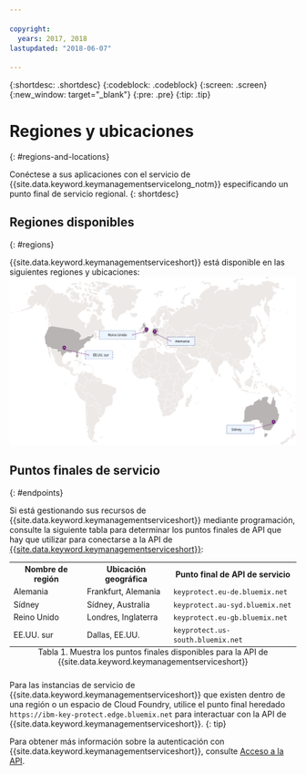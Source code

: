 ```yaml
---

copyright:
  years: 2017, 2018
lastupdated: "2018-06-07"

---
```


{:shortdesc: .shortdesc}
{:codeblock: .codeblock}
{:screen: .screen}
{:new_window: target="_blank"}
{:pre: .pre}
{:tip: .tip}

# Regiones y ubicaciones
{: #regions-and-locations}

Conéctese a sus aplicaciones con el servicio de {{site.data.keyword.keymanagementservicelong_notm}} especificando un punto final de servicio regional.
{: shortdesc}

## Regiones disponibles
{: #regions}

{{site.data.keyword.keymanagementserviceshort}} está disponible en las siguientes regiones y ubicaciones: ![La imagen muestra las regiones en las que el servicio de protección de claves está disponible](images/world-map_min.svg)

## Puntos finales de servicio
{: #endpoints}

Si está gestionando sus recursos de {{site.data.keyword.keymanagementserviceshort}} mediante programación, consulte la siguiente tabla para determinar los puntos finales de API que hay que utilizar para conectarse a la API de [{{site.data.keyword.keymanagementserviceshort}}](https://console.bluemix.net/apidocs/639): 

<table>
    <tr>
        <th>Nombre de región</th>
        <th>Ubicación geográfica</th>
        <th>Punto final de API de servicio</th>
    </tr>
    <tr>
        <td>Alemania</td>
        <td>Frankfurt, Alemania</td>
        <td>
            <code>keyprotect.eu-de.bluemix.net</code>
        </td>
    </tr>
    <tr>
        <td>Sídney</td>
        <td>Sídney, Australia</td>
        <td>
            <code>keyprotect.au-syd.bluemix.net</code>
        </td>
    </tr>
    <tr>
        <td>Reino Unido</td>
        <td>Londres, Inglaterra</td>
        <td>
            <code>keyprotect.eu-gb.bluemix.net</code>
        </td>
    </tr>
    <tr>
        <td>EE.UU. sur</td>
        <td>Dallas, EE.UU.</td>
        <td>
            <code>keyprotect.us-south.bluemix.net</code>
        </td>
    </tr>
    <caption style="caption-side:bottom;">Tabla 1. Muestra los puntos finales disponibles para la API de {{site.data.keyword.keymanagementserviceshort}}</caption>
</table>

Para las instancias de servicio de {{site.data.keyword.keymanagementserviceshort}} que existen dentro de una región o un espacio de Cloud Foundry, utilice el punto final heredado `https://ibm-key-protect.edge.bluemix.net` para interactuar con la API de {{site.data.keyword.keymanagementserviceshort}}.
{: tip}

Para obtener más información sobre la autenticación con {{site.data.keyword.keymanagementserviceshort}}, consulte [Acceso a la API](/docs/services/keymgmt/keyprotect_authentication.html).
